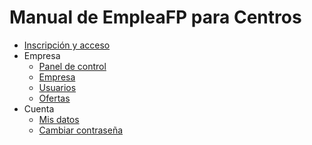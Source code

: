 # Manual de EmpleaFP para Centros

- [Inscripción y acceso](inscripcion.md)
- Empresa
  - [Panel de control](panelcontrol.md)
  - [Empresa](empresa.md)
  - [Usuarios](usuarios.md)
  - [Ofertas](ofertas.md)
- Cuenta
  - [Mis datos](mis_datos.md)
  - [Cambiar contraseña](cambiar_contrasenya.md)
  





